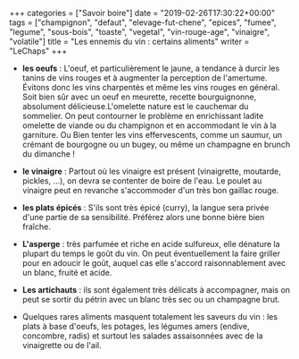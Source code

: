 +++
categories = ["Savoir boire"]
date = "2019-02-26T17:30:22+00:00"
tags = ["champignon", "defaut", "elevage-fut-chene", "epices", "fumee", "legume", "sous-bois", "toaste", "vegetal", "vin-rouge-age", "vinaigre", "volatile"] 
title = "Les ennemis du vin : certains aliments"
writer = "LeChaps"
+++

* **les oeufs** : L'oeuf, et particulièrement le jaune, a tendance à durcir les tanins de vins rouges et à augmenter la perception de l'amertume. Évitons donc les vins charpentés et même les vins rouges en général. Soit bien sûr avec un oeuf en meurette, recette bourguignonne, absolument délicieuse.L'omelette nature est le cauchemar du sommelier. On peut contourner le problème en enrichissant ladite omelette de viande ou du champignon et en accommodant le vin à la garniture. Ou Bien tenter les vins effervescents, comme un saumur, un crémant de bourgogne ou un bugey, ou même un champagne en brunch du dimanche !

* **le vinaigre** : Partout où les vinaigre est présent (vinaigrette, moutarde, pickles, ...), on devra se contenter de boire de l'eau. Le poulet au vinaigre peut en revanche s'accommoder d'un très bon gaillac rouge.

* **les plats épicés** : S'ils sont très épicé (curry), la langue sera privée d'une partie de sa sensibilité. Préfèrez alors une bonne bière bien fraîche.

* **L'asperge** : très parfumée et riche en acide sulfureux, elle dénature la plupart du temps le goût du vin. On peut éventuellement la faire griller pour en adoucir le goût, auquel cas elle s'accord raisonnablement avec un blanc, fruité et acide.
  
* **Les artichauts** : ils sont également très délicats à accompagner, mais on peut se sortir du pétrin avec un blanc très sec ou un champagne brut.

* Quelques rares aliments masquent totalement les saveurs du vin : les plats à base d'oeufs, les potages, les légumes amers (endive, concombre, radis) et surtout les salades assaisonnées avec de la vinaigrette ou de l'ail.
